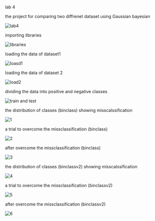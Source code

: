 lab 4 

the project for comparing two diffrenet dataset using Gaussian bayesian


![lab4](https://user-images.githubusercontent.com/117605778/216850483-4a8a00fd-7d1c-4691-a8b8-4df18e8255ed.png)




importing libraries 

![libraries](https://user-images.githubusercontent.com/117605778/216849676-acf6e6d5-2303-46ae-a564-50a8634700fd.png)


loading the data of dataset1

![loasd1](https://user-images.githubusercontent.com/117605778/216849762-8568fba5-0d5e-45e9-9f00-ebcb9e7da5a8.png)


loading the data of dataset 2

![load2](https://user-images.githubusercontent.com/117605778/216849796-9f0f3a59-6e25-46c9-9eb9-5332745f1468.png)


dividing the data into positive and negative classes



![train and test](https://user-images.githubusercontent.com/117605778/216849868-f972cea8-910e-4065-88ba-48ca0b0fede9.png)


the distribution of classes (binclass) showing misscalssification



![1](https://user-images.githubusercontent.com/117605778/216851018-7c0caf51-6822-4a2e-9753-3940886ebc35.png)



a trial to overcome the missclassification  (binclass)



![2](https://user-images.githubusercontent.com/117605778/216851154-4161d1f7-9cf3-40c3-ba2d-165546130fd2.png)



after overcome the missclassification  (binclass)




![3](https://user-images.githubusercontent.com/117605778/216851255-d36864aa-e98d-4d75-a69a-b7b7e4664476.png)




the distribution of classes (binclassv2) showing misscalssification

![4](https://user-images.githubusercontent.com/117605778/216851339-891f1e8e-14a3-49c4-a05d-020e4e1407c7.png)



a trial to overcome the missclassification  (binclassv2)


![5](https://user-images.githubusercontent.com/117605778/216851344-65bd6739-7d2a-4167-8225-c6c3256cb983.png)



after overcome the missclassification  (binclassv2)



![6](https://user-images.githubusercontent.com/117605778/216851352-1fa20a97-4361-4550-bbc4-81875fb46851.png)

